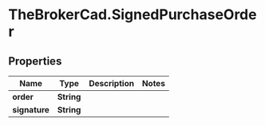 # TheBrokerCad.SignedPurchaseOrder

## Properties
Name | Type | Description | Notes
------------ | ------------- | ------------- | -------------
**order** | **String** |  | 
**signature** | **String** |  | 


